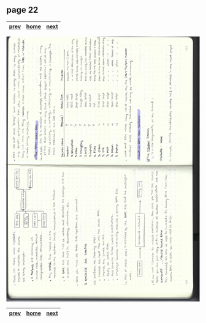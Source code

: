 ## page 22
| [prev](./page_21.md) |  [home](../README.md) | [next](./page_23.md) |
|----------------------|-----------------------|----------------------|

![img](../images/photo_22.jpg)

| [prev](./page_21.md) |  [home](../README.md) | [next](./page_23.md) |
|----------------------|-----------------------|----------------------|
